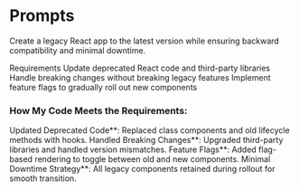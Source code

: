 # Prompts
Create a legacy React app to the latest version while ensuring backward compatibility and minimal downtime.

Requirements 
Update deprecated React code and third-party libraries 
Handle breaking changes without breaking legacy features 
Implement feature flags to gradually roll out new components

### How My Code Meets the Requirements:

Updated Deprecated Code**: Replaced class components and old lifecycle methods with hooks.
Handled Breaking Changes**: Upgraded third-party libraries and handled version mismatches.
Feature Flags**: Added flag-based rendering to toggle between old and new components.
Minimal Downtime Strategy**: All legacy components retained during rollout for smooth transition.
